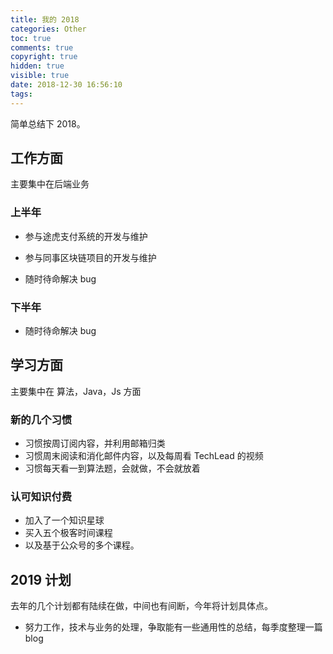 ```yaml
---
title: 我的 2018
categories: Other
toc: true
comments: true
copyright: true
hidden: true
visible: true
date: 2018-12-30 16:56:10
tags:
---
```


简单总结下 2018。

<!--more-->


## 工作方面

主要集中在后端业务

### 上半年

- 参与途虎支付系统的开发与维护

- 参与同事区块链项目的开发与维护

- 随时待命解决 bug

### 下半年

- 随时待命解决 bug



## 学习方面

主要集中在 算法，Java，Js 方面

### 新的几个习惯

- 习惯按周订阅内容，并利用邮箱归类
- 习惯周末阅读和消化邮件内容，以及每周看 TechLead 的视频
- 习惯每天看一到算法题，会就做，不会就放着

### 认可知识付费

- 加入了一个知识星球
- 买入五个极客时间课程 
- 以及基于公众号的多个课程。


## 2019 计划

去年的几个计划都有陆续在做，中间也有间断，今年将计划具体点。

- 努力工作，技术与业务的处理，争取能有一些通用性的总结，每季度整理一篇 blog



